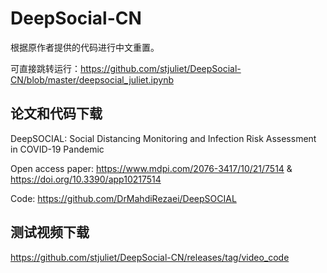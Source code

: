 # DeepSocial-CN
根据原作者提供的代码进行中文重置。

可直接跳转运行：https://github.com/stjuliet/DeepSocial-CN/blob/master/deepsocial_juliet.ipynb

## 论文和代码下载
DeepSOCIAL: Social Distancing Monitoring and Infection Risk Assessment in COVID-19 Pandemic

Open access paper: https://www.mdpi.com/2076-3417/10/21/7514 & https://doi.org/10.3390/app10217514

Code: https://github.com/DrMahdiRezaei/DeepSOCIAL

## 测试视频下载
https://github.com/stjuliet/DeepSocial-CN/releases/tag/video_code
